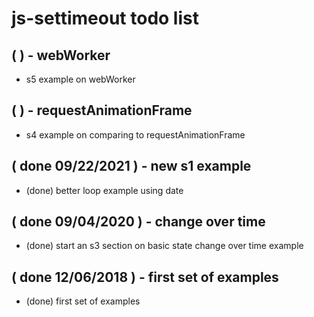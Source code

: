 # js-settimeout todo list


## (  ) - webWorker
* s5 example on webWorker

## (  ) - requestAnimationFrame
* s4 example on comparing to requestAnimationFrame

## ( done 09/22/2021 ) - new s1 example
* (done) better loop example using date

## ( done 09/04/2020 ) - change over time
* (done) start an s3 section on basic state change over time example

## (  done 12/06/2018 ) - first set of examples
* (done) first set of examples